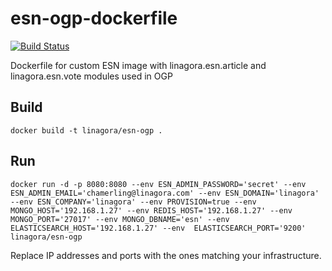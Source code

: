 # esn-ogp-dockerfile

[![Build Status](https://travis-ci.org/linagora/esn-ogp-dockerfile.svg?branch=master)](https://travis-ci.org/linagora/esn-ogp-dockerfile)

Dockerfile for custom ESN image with linagora.esn.article and linagora.esn.vote modules used in OGP

## Build

```
docker build -t linagora/esn-ogp .
```

## Run

```
docker run -d -p 8080:8080 --env ESN_ADMIN_PASSWORD='secret' --env ESN_ADMIN_EMAIL='chamerling@linagora.com' --env ESN_DOMAIN='linagora' --env ESN_COMPANY='linagora' --env PROVISION=true --env MONGO_HOST='192.168.1.27' --env REDIS_HOST='192.168.1.27' --env MONGO_PORT='27017' --env MONGO_DBNAME='esn' --env ELASTICSEARCH_HOST='192.168.1.27' --env  ELASTICSEARCH_PORT='9200' linagora/esn-ogp
```

Replace IP addresses and ports with the ones matching your infrastructure.
